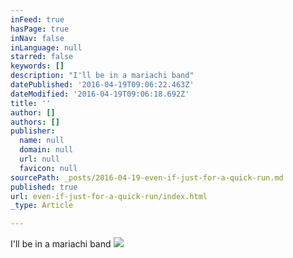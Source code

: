 ```yaml
---
inFeed: true
hasPage: true
inNav: false
inLanguage: null
starred: false
keywords: []
description: "I'll be in a mariachi band"
datePublished: '2016-04-19T09:06:22.463Z'
dateModified: '2016-04-19T09:06:18.692Z'
title: ''
author: []
authors: []
publisher:
  name: null
  domain: null
  url: null
  favicon: null
sourcePath: _posts/2016-04-19-even-if-just-for-a-quick-run.md
published: true
url: even-if-just-for-a-quick-run/index.html
_type: Article

---
```

I'll be in a mariachi band
![](https://the-grid-user-content.s3-us-west-2.amazonaws.com/c1025546-69b9-463a-bc4c-8cc3e5ffe4b2.jpg)